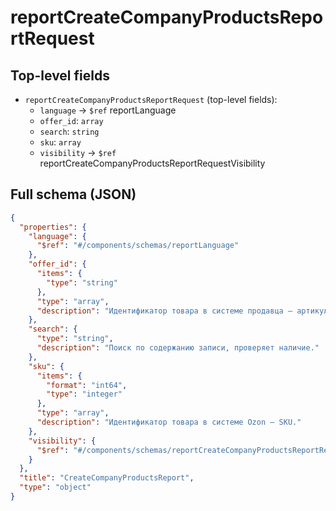 # reportCreateCompanyProductsReportRequest

## Top-level fields
- `reportCreateCompanyProductsReportRequest` (top-level fields):
  - `language` → `$ref` reportLanguage
  - `offer_id`: `array`
  - `search`: `string`
  - `sku`: `array`
  - `visibility` → `$ref` reportCreateCompanyProductsReportRequestVisibility

## Full schema (JSON)
```json
{
  "properties": {
    "language": {
      "$ref": "#/components/schemas/reportLanguage"
    },
    "offer_id": {
      "items": {
        "type": "string"
      },
      "type": "array",
      "description": "Идентификатор товара в системе продавца — артикул."
    },
    "search": {
      "type": "string",
      "description": "Поиск по содержанию записи, проверяет наличие."
    },
    "sku": {
      "items": {
        "format": "int64",
        "type": "integer"
      },
      "type": "array",
      "description": "Идентификатор товара в системе Ozon — SKU."
    },
    "visibility": {
      "$ref": "#/components/schemas/reportCreateCompanyProductsReportRequestVisibility"
    }
  },
  "title": "CreateCompanyProductsReport",
  "type": "object"
}
```
